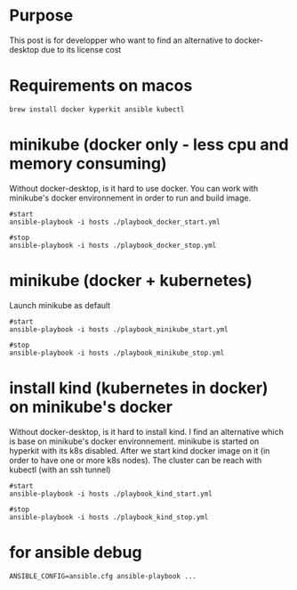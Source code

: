 # Purpose
This post is for developper who want to find an alternative to docker-desktop due to its license cost


# Requirements on macos
```
brew install docker kyperkit ansible kubectl
```

# minikube (docker only - less cpu and memory consuming)
Without docker-desktop, is it hard to use docker. You can work with minikube's docker environnement in order to run and build image.
```
#start
ansible-playbook -i hosts ./playbook_docker_start.yml

#stop
ansible-playbook -i hosts ./playbook_docker_stop.yml
```


# minikube (docker + kubernetes)
Launch minikube as default
```
#start
ansible-playbook -i hosts ./playbook_minikube_start.yml

#stop
ansible-playbook -i hosts ./playbook_minikube_stop.yml
```


# install kind (kubernetes in docker) on minikube's docker
Without docker-desktop, is it hard to install kind. I find an alternative which is base on minikube's docker environnement.
minikube is started on hyperkit with its k8s disabled. After we start kind docker image on it (in order to have one or more k8s nodes).
The <kind-mkind> cluster can be reach with kubectl (with an ssh tunnel)
```
#start
ansible-playbook -i hosts ./playbook_kind_start.yml

#stop
ansible-playbook -i hosts ./playbook_kind_stop.yml
```


# for ansible debug
```
ANSIBLE_CONFIG=ansible.cfg ansible-playbook ...
```
